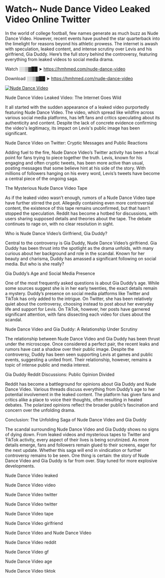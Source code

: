 # Watch~ Nude Dance Video Leaked Video Online Twitter

In the world of college football, few names generate as much buzz as Nude Dance Video. However, recent events have pushed the star quarterback into the limelight for reasons beyond his athletic prowess. The internet is awash with speculation, leaked content, and intense scrutiny over Levis and his girlfriend, Gia Duddy. Here’s the full story behind the controversy, featuring everything from leaked videos to social media drama.

Watch ░░▒▓██ ➤ https://hmhmed.com/nude-dance-video

Download ░░▒▓██ ➤ https://hmhmed.com/nude-dance-video

[![Nude Dance Video](https://i.imgur.com/dJHk4Zq.gif)](https://hmhmed.com/nude-dance-video)

Nude Dance Video Leaked Video: The Internet Goes Wild

It all started with the sudden appearance of a leaked video purportedly featuring Nude Dance Video. The video, which spread like wildfire across various social media platforms, has left fans and critics speculating about its authenticity and content. Despite the lack of concrete evidence confirming the video's legitimacy, its impact on Levis's public image has been significant.

Nude Dance Video on Twitter: Cryptic Messages and Public Reactions

Adding fuel to the fire, Nude Dance Video’s Twitter activity has been a focal point for fans trying to piece together the truth. Levis, known for his engaging and often cryptic tweets, has been more active than usual, posting messages that some believe hint at his side of the story. With millions of followers hanging on his every word, Levis’s tweets have become a central piece of the ongoing saga.

The Mysterious Nude Dance Video Tape

As if the leaked video wasn’t enough, rumors of a Nude Dance Video tape have further stirred the pot. Allegedly containing even more controversial content, the existence of this tape remains unconfirmed, but that hasn’t stopped the speculation. Reddit has become a hotbed for discussions, with users sharing supposed details and theories about the tape. The debate continues to rage on, with no clear resolution in sight.

Who is Nude Dance Video’s Girlfriend, Gia Duddy?

Central to the controversy is Gia Duddy, Nude Dance Video’s girlfriend. Gia Duddy has been thrust into the spotlight as the drama unfolds, with many curious about her background and role in the scandal. Known for her beauty and charisma, Duddy has amassed a significant following on social media. But who is she really?

Gia Duddy’s Age and Social Media Presence

One of the most frequently asked questions is about Gia Duddy’s age. While some sources suggest she is in her early twenties, the exact details remain a mystery. Duddy’s presence on social media platforms like Twitter and TikTok has only added to the intrigue. On Twitter, she has been relatively quiet about the controversy, choosing instead to post about her everyday life and support for Levis. On TikTok, however, her posts have garnered significant attention, with fans dissecting each video for clues about the scandal.

Nude Dance Video and Gia Duddy: A Relationship Under Scrutiny

The relationship between Nude Dance Video and Gia Duddy has been thrust under the microscope. Once considered a perfect pair, the recent leaks and rumors have cast a shadow over their public image. Despite the controversy, Duddy has been seen supporting Levis at games and public events, suggesting a united front. Their relationship, however, remains a topic of intense public and media interest.

Gia Duddy Reddit Discussions: Public Opinion Divided

Reddit has become a battleground for opinions about Gia Duddy and Nude Dance Video. Various threads discuss everything from Duddy’s age to her potential involvement in the leaked content. The platform has given fans and critics alike a place to voice their thoughts, often resulting in heated debates. The polarized opinions reflect the broader public’s fascination and concern over the unfolding drama.

Conclusion: The Unfolding Saga of Nude Dance Video and Gia Duddy

The scandal surrounding Nude Dance Video and Gia Duddy shows no signs of dying down. From leaked videos and mysterious tapes to Twitter and TikTok activity, every aspect of their lives is being scrutinized. As more details emerge, fans and followers remain glued to their screens, eager for the next update. Whether this saga will end in vindication or further controversy remains to be seen. One thing is certain: the story of Nude Dance Video and Gia Duddy is far from over. Stay tuned for more explosive developments.

Nude Dance Video leaked

Nude Dance Video video

Nude Dance Video twitter

Nude Dance Video twitter

Nude Dance Video tape

Nude Dance Video girlfriend

Nude Dance Video and Nude Dance Video

Nude Dance Video reddit

Nude Dance Video gf

Nude Dance Video age

Nude Dance Video tiktok